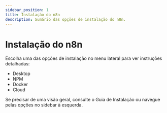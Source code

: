 ```yaml
---
sidebar_position: 1
title: Instalação do n8n
description: Sumário das opções de instalação do n8n.
---
```


# Instalação do n8n

Escolha uma das opções de instalação no menu lateral para ver instruções detalhadas:

- Desktop
- NPM
- Docker
- Cloud

Se precisar de uma visão geral, consulte o Guia de Instalação ou navegue pelas opções no sidebar à esquerda. 